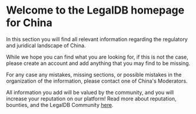 <!-- TITLE: China -->
<!-- SUBTITLE: Welcome to the legalDB home of China -->

# Welcome to the LegalDB homepage for China

In this section you will find all relevant information regarding the regulatory and juridical landscape of China.

While we hope you can find what you are looking for, if this is not the case, please create an account and add anything that you may find to be missing.

For any case any mistakes, missing sections, or possible mistakes in the organization of the information, please contact one of China's Moderators.

All information you add will be valued by the community, and you will increase your reputation on our platform! Read more about reputation, bounties, and the LegalDB Community [here](http://legaldb.herokuapp.com/legaldb/community).
